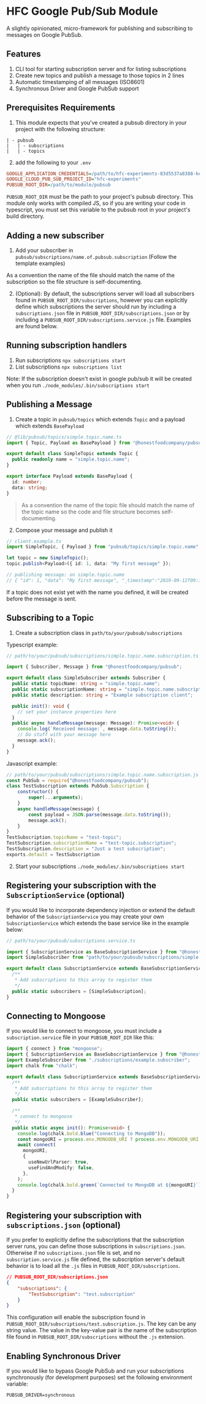 # HFC Google Pub/Sub Module
A slightly opinionated, micro-framework for publishing and subscribing to messages on Google PubSub. 

## Features

1. CLI tool for starting subscription server and for listing subscriptions
2. Create new topics and publish a message to those topics in 2 lines
3. Automatic timestamping of all messages (ISO8601)
4. Synchronous Driver and Google PubSub support

## Prerequisites Requirements

1. This module expects that you've created a pubsub directory in your project with the following structure:

```pre
| - pubsub
|   | - subscriptions
|   | - topics
```

2. add the following to your `.env`

```ini
GOOGLE_APPLICATION_CREDENTIALS=/path/to/hfc-experiments-83d5537a8388-key.json
GOOGLE_CLOUD_PUB_SUB_PROJECT_ID="hfc-experiments"
PUBSUB_ROOT_DIR=/path/to/module/pubsub
```

`PUBSUB_ROOT_DIR` must be the path to your project's pubsub directory. This module only works with compiled JS, so if you are writing your code in typescript, you must set this variable to the pubsub root in your project's build directory.

## Adding a new subscriber

1. Add your subscriber in `pubsub/subscriptions/name.of.pubsub.subscription` (Follow the template examples)

As a convention the name of the file should match the name of the subscription so the file structure is self-documenting.

2. (Optional): By default, the subscriptions server will load all subscribers found in  `PUBSUB_ROOT_DIR/subscriptions`, however you can explicitly define which subscriptions the server should run by including a `subscriptions.json` file in `PUBSUB_ROOT_DIR/subscriptions.json` or by including a `PUBSUB_ROOT_DIR/subscriptions.service.js` file. Examples are found below.

## Running subscription handlers

1. Run subscriptions `npx subscriptions start`
2. List subscriptions `npx subscriptions list`

Note: If the subscription doesn't exist in google pub/sub it will be created when you run `./node_modules/.bin/subscriptions start`

## Publishing a Message

1. Create a topic in `pubsub/topics` which extends `Topic` and a payload which extends `BasePayload`

```typescript
// @lib/pubsub/topics/simple.topic.name.ts
import { Topic, Payload as BasePayload } from "@honestfoodcompany/pubsub";

export default class SimpleTopic extends Topic {
  public readonly name = "simple.topic.name";
}

export interface Payload extends BasePayload {
  id: number;
  data: string;
}
```

> As a convention the name of the topic file should match the name of the topic name so the code and file structure becomes self-documenting.

2. Compose your message and publish it

```typescript
// client.example.ts
import SimpleTopic, { Payload } from "pubsub/topics/simple.topic.name";

let topic = new SimpleTopic();
topic.publish<Payload>({ id: 1, data: "My first message" });

// publishing message: on simple.topic.name
// { "id": 1, "data": "My first message", "_timestamp":"2019-09-12T09:19:30.310Z"}
```

If a topic does not exist yet with the name you defined, it will be created before the message is sent.

## Subscribing to a Topic

1. Create a subscription class in `path/to/your/pubsub/subscriptions`

Typescript example:

```typescript
// path/to/your/pubsub/subscriptions/simple.topic.name.subscription.ts

import { Subscriber, Message } from "@honestfoodcompany/pubsub";

export default class SimpleSubscriber extends Subscriber {
  public static topicName: string = "simple.topic.name";
  public static subscriptionName: string = "simple.topic.name.subscription";
  public static description: string = "Example subscription client";

  public init(): void {
    // set your instance properties here
  }
  public async handleMessage(message: Message): Promise<void> {
    console.log(`Received message:`, message.data.toString());
    // Do stuff with your message here
    message.ack();
  }
}
```

Javascript example:

```javascript
// path/to/your/pubsub/subscriptions/simple.topic.name.subscription.js
const PubSub = require("@honestfoodcompany/pubsub");
class TestSubscription extends PubSub.Subscription {
    constructor() {
        super(...arguments);
    }
    async handleMessage(message) {
        const payload = JSON.parse(message.data.toString());
        message.ack();
    }
}
TestSubscription.topicName = "test-topic";
TestSubscription.subscriptionName = "test-topic.subscription";
TestSubscription.description = "Just a test subscription";
exports.default = TestSubscription
```

2. Start your subscriptions `./node_modules/.bin/subscriptions start`

## Registering your subscription with the `SubscriptionService` (optional)

If you would like to incorporate dependency injection or extend the default behavior of the `SubscriptionService` you may create your own `SubscriptionService` which extends the base service like in the example below:

```typescript
// path/to/your/pubsub/subscriptions.service.ts

import { SubscriptionService as BaseSubscriptionService } from "@honestfoodcompany/pubsub";
import SimpleSubscriber from "path/to/your/pubsub/subscriptions/simple.topic.name.subscriber";

export default class SubscriptionService extends BaseSubscriptionService {
  /**
   * Add subscriptions to this array to register them
   */
  public static subscribers = [SimpleSubscription];
}
```

## Connecting to Mongoose

If you would like to connect to mongoose, you must include a `subscription.service` file in your `PUBSUB_ROOT_DIR` like this:

```typescript
import { connect } from "mongoose";
import { SubscriptionService as BaseSubscriptionService } from "@honestfoodcompany/pubsub";
import ExampleSubscriber from "./subscriptions/example.subscriber";
import chalk from "chalk";

export default class SubscriptionService extends BaseSubscriptionService {
  /**
   * Add subscriptions to this array to register them
   */
  public static subscribers = [ExampleSubscriber];

  /**
   * connect to mongoose
   */
  public static async init(): Promise<void> {
    console.log(chalk.bold.blue("Connecting to MongoDB"));
    const mongoURI = process.env.MONGODB_URI ? process.env.MONGODB_URI : "";
    await connect(
      mongoURI,
      {
        useNewUrlParser: true,
        useFindAndModify: false,
      },
    );
    console.log(chalk.bold.green(`Connected to MongoDB at ${mongoURI}`));
  }
}
```

## Registering your subscription with `subscriptions.json` (optional)

If you prefer to explicitly define the subscriptions that the subscription server runs, you can define those subscriptions in `subscriptions.json`. Otherwise if no `subscriptions.json` file is set, and no `subscription.service.js` file defined, the subscription server's default behavior is to load all the `.js` files in `PUBSUB_ROOT_DIR/subscriptions`.

```json
// PUBSUB_ROOT_DIR/subscriptions.json
{
    "subscriptions": {
        "TestSubscription": "test.subscription"
    }
}
```

This configuration will enable the subscription found in `PUBSUB_ROOT_DIR/subscriptions/test.subscription.js`. The key can be any string value. The value in the key-value pair is the name of the subscription file found in `PUBSUB_ROOT_DIR/subscriptions` without the `.js` extension.

## Enabling Synchronous Driver

If you would like to bypass Google PubSub and run your subscriptions synchronously (for development purposes) set the following environment variable:

`PUBSUB_DRIVER=synchronous`
